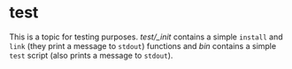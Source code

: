 # test

This is a topic for testing purposes. *test/_init* contains a simple `install`
and `link` (they print a message to `stdout`) functions and *bin* contains a
simple `test` script (also prints a message to `stdout`).
